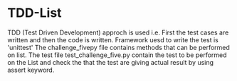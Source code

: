 # TDD-List

TDD (Test Driven Development) approch is used i.e. First the test cases are written and then the code is written. Framework uesd to write the test is 'unittest' The challenge_fivepy file contains methods that can be performed on list. The test file test_challenge_five.py contain the test to be performed on the List and check the that the test are giving actual result by using assert keyword.
